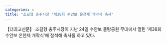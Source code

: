 ```yaml
---
categories: c
title: "조길형 충주시장 ‘제38회 수안보 온천제’개막식 축사"
---
```

【더최고신문】 조길형 충주시장이 지난 24일 수안보 물탕공원 무대에서 열린 ‘제38회 수안보 온천제 개막식’에 참석해 축사를 하고 있다.